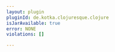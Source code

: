 ```yaml
---
layout: plugin
pluginId: de.kotka.clojuresque.clojure
isJarAvailable: true
error: NONE
violations: []

---
```

